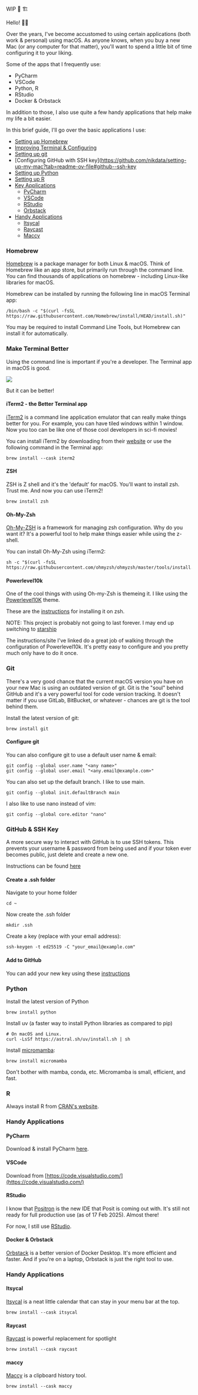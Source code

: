 WIP 🚧 🏗 

Hello! 👋🏽

Over the years, I've become accustomed to using certain applications (both work & personal) using macOS. As anyone knows, when you buy a new Mac (or any computer for that matter), you'll want to spend a little bit of time configuring it to your liking. 

Some of the apps that I frequently use:

- PyCharm
- VSCode
- Python, R
- RStudio
- Docker & Orbstack

In addition to those, I also use quite a few handy applications that help make my life a bit easier.

In this brief guide, I'll go over the basic applications I use:

- [Setting up Homebrew](https://github.com/nikdata/setting-up-my-mac?tab=readme-ov-file#homebrew)
- [Improving Terminal & Configuring](https://github.com/nikdata/setting-up-my-mac?tab=readme-ov-file#make-terminal-better)
- [Setting up git](https://github.com/nikdata/setting-up-my-mac?tab=readme-ov-file#git)
- [Configuring GitHub with SSH key](https://github.com/nikdata/setting-up-my-mac?tab=readme-ov-file#github--ssh-key
- [Setting up Python](https://github.com/nikdata/setting-up-my-mac?tab=readme-ov-file#python)
- [Setting up R](https://github.com/nikdata/setting-up-my-mac?tab=readme-ov-file#r)
- [Key Applications](https://github.com/nikdata/setting-up-my-mac?tab=readme-ov-file#key-applications)
  - [PyCharm](https://github.com/nikdata/setting-up-my-mac?tab=readme-ov-file#pycharm)
  - [VSCode](https://github.com/nikdata/setting-up-my-mac?tab=readme-ov-file#vscode)
  - [RStudio](https://github.com/nikdata/setting-up-my-mac?tab=readme-ov-file#rstudio)
  - [Orbstack](https://github.com/nikdata/setting-up-my-mac?tab=readme-ov-file#orbstack)
- [Handy Applications](https://github.com/nikdata/setting-up-my-mac?tab=readme-ov-file#handy-applications)
  - [Itsycal](https://github.com/nikdata/setting-up-my-mac?tab=readme-ov-file#itsycal)
  - [Raycast](https://github.com/nikdata/setting-up-my-mac?tab=readme-ov-file#raycast)
  - [Maccy](https://github.com/nikdata/setting-up-my-mac?tab=readme-ov-file#maccy)

### Homebrew

[Homebrew](https://brew.sh) is a package manager for both Linux & macOS. Think of Homebrew like an app store, but primarily run through the command line. You can find thousands of applications on homebrew - including Linux-like libraries for macOS.

Homebrew can be installed by running the following line in macOS Terminal app:

``` shell
/bin/bash -c "$(curl -fsSL https://raw.githubusercontent.com/Homebrew/install/HEAD/install.sh)"
```
You may be required to install Command Line Tools, but Homebrew can install it for automatically.

### Make Terminal Better

Using the command line is important if you're a developer. The Terminal app in macOS is good.

![](https://i.imgflip.com/4tvuhv.jpg)

But it can be better!

#### iTerm2 - the Better Terminal app
[iTerm2](https://iterm2.com) is a command line application emulator that can really make things better for you. For example, you can have tiled windows within 1 window. Now you too can be like one of those cool developers in sci-fi movies!

You can install iTerm2 by downloading from their [website](https://iterm2.com) or use the following command in the Terminal app:

``` shell
brew install --cask iterm2
```

#### ZSH
ZSH is Z shell and it's the 'default' for macOS. You'll want to install zsh. Trust me. And now you can use iTerm2!

``` shell
brew install zsh
```

#### Oh-My-Zsh
[Oh-My-ZSH](https://ohmyz.sh) is a framework for managing zsh configuration. Why do you want it? It's a powerful tool to help make things easier while using the z-shell.

You can install Oh-My-Zsh using iTerm2:

``` shell
sh -c "$(curl -fsSL https://raw.githubusercontent.com/ohmyzsh/ohmyzsh/master/tools/install.sh)"
```

#### Powerlevel10k

One of the cool things with using Oh-my-Zsh is themeing it. I like using the [Powerlevel10K](https://github.com/romkatv/powerlevel10k) theme.

These are the [instructions](https://github.com/romkatv/powerlevel10k?tab=readme-ov-file#oh-my-zsh) for installing it on zsh.

NOTE: This project is probably not going to last forever. I may end up switching to [starship](https://starship.rs)

The instructions/site I've linked do a great job of walking through the configuration of Powerlevel10k. It's pretty easy to configure and you pretty much only have to do it once.

### Git

There's a very good chance that the current macOS version you have on your new Mac is using an outdated version of git. Git is the "soul" behind GitHub and it's a very powerful tool for code version tracking. It doesn't matter if you use GitLab, BitBucket, or whatever - chances are git is the tool behind them.

Install the latest version of git:

``` shell
brew install git
```

#### Configure git
You can also configure git to use a default user name & email:

``` shell
git config --global user.name "<any name>"
git config --global user.email "<any.email@example.com>"
```

You can also set up the default branch. I like to use main.

``` shell
git config --global init.defaultBranch main
```

I also like to use nano instead of vim:

``` shell
git config --global core.editor "nano"
```

### GitHub & SSH Key

A more secure way to interact with GitHub is to use SSH tokens. This prevents your username & password from being used and if your token ever becomes public, just delete and create a new one.

Instructions can be found [here](https://docs.github.com/en/authentication/connecting-to-github-with-ssh/generating-a-new-ssh-key-and-adding-it-to-the-ssh-agent)

#### Create a .ssh folder

Navigate to your home folder

``` shell
cd ~
```

Now create the .ssh folder

``` shell
mkdir .ssh
```

Create a key (replace with your email address):

``` shell
ssh-keygen -t ed25519 -C "your_email@example.com"
```

#### Add to GitHub

You can add your new key using these [instructions](https://docs.github.com/en/authentication/connecting-to-github-with-ssh/adding-a-new-ssh-key-to-your-github-account)

### Python

Install the latest version of Python

``` shell
brew install python
```

Install uv (a faster way to install Python libraries as compared to pip)

``` shell
# On macOS and Linux.
curl -LsSf https://astral.sh/uv/install.sh | sh
```

Install [micromamba](https://mamba.readthedocs.io/en/latest/installation/micromamba-installation.html):

``` shell
brew install micromamba
```

Don't bother with mamba, conda, etc. Micromamba is small, efficient, and fast.

### R

Always install R from [CRAN's website](https://cran.r-project.org).

### Handy Applications

#### PyCharm

Download & install PyCharm [here](https://www.jetbrains.com/pycharm/).

#### VSCode

Download from [https://code.visualstudio.com/](https://code.visualstudio.com/)

#### RStudio

I know that [Positron](https://positron.posit.co) is the new IDE that Posit is coming out with. It's still not ready for full production use (as of 17 Feb 2025). Almost there!

For now, I still use [RStudio](https://posit.co/download/rstudio-desktop/).

#### Docker & Orbstack

[Orbstack](https://orbstack.dev) is a better version of Docker Desktop. It's more efficient and faster. And if you're on a laptop, Orbstack is just the right tool to use.

### Handy Applications

#### Itsycal

[Itsycal](https://www.mowglii.com/itsycal/) is a neat little calendar that can stay in your menu bar at the top.

``` shell
brew install --cask itsycal
```

#### Raycast

[Raycast](https://www.raycast.com) is powerful replacement for spotlight

``` shell
brew install --cask raycast
```

#### maccy

[Maccy](https://maccy.app) is a clipboard history tool.

``` shell
brew install --cask maccy
```
